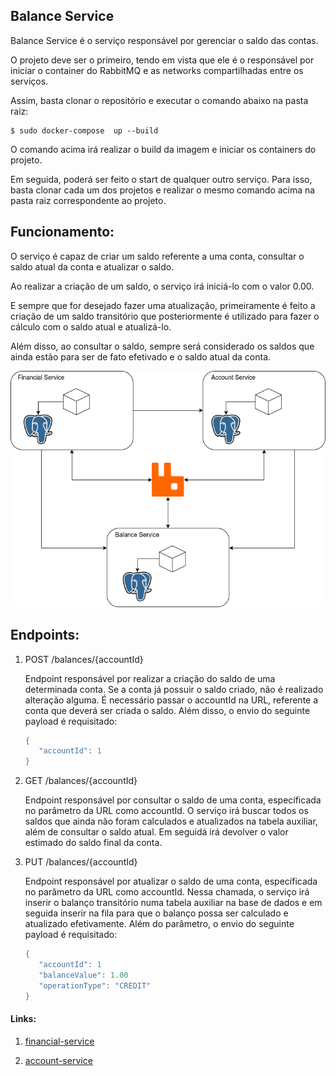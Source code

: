## Balance Service

Balance Service é o serviço responsável por gerenciar o saldo das contas.

O projeto deve ser o primeiro, tendo em vista que ele é o responsável por iniciar o container do RabbitMQ e as networks compartilhadas entre os serviços.

Assim, basta clonar o repositório e executar o comando abaixo na pasta raiz:

```text
$ sudo docker-compose  up --build
```

O comando acima irá realizar o build da imagem e iniciar os containers do projeto.  

Em seguida, poderá ser feito o start de qualquer outro serviço. Para isso, basta clonar cada um dos projetos e realizar o mesmo comando acima na pasta raiz correspondente ao projeto.

## Funcionamento:

O serviço é capaz de criar um saldo referente a uma conta, consultar o saldo atual da conta e atualizar o saldo.

Ao realizar a criação de um saldo, o serviço irá iniciá-lo com o valor 0.00. 

E sempre que for desejado fazer uma atualização, primeiramente é feito a criação de um saldo transitório que posteriormente é utilizado para fazer o cálculo com o saldo atual e atualizá-lo.

Além disso, ao consultar o saldo, sempre será considerado os saldos que ainda estão para ser de fato efetivado e o saldo atual da conta.

![](./imgs/wallet.drawio.png)

## Endpoints:

1. POST /balances/{accountId}

   Endpoint responsável por realizar a criação do saldo de uma determinada conta. Se a conta já possuir o saldo criado, não é realizado alteração alguma. É necessário passar o accountId na URL, referente a conta que deverá ser criada o saldo. Além disso, o envio do seguinte payload é requisitado:
   
   
   ```java
   {
      "accountId": 1
   }
   ```
   
2. GET /balances/{accountId}

   Endpoint responsável por consultar o saldo de uma conta, específicada no parâmetro da URL como accountId. O serviço irá buscar todos os saldos que ainda não foram calculados e atualizados na tabela auxiliar, além de consultar o saldo atual. Em seguidá irá devolver o valor estimado do saldo final da conta.
    
   
3. PUT /balances/{accountId}

    Endpoint responsável por atualizar o saldo de uma conta, específicada no parâmetro da URL como accountId. Nessa chamada, o serviço irá inserir o balanço transitório numa tabela auxiliar na base de dados e em seguida inserir na fila para que o balanço possa ser calculado e atualizado efetivamente. Além do parâmetro, o envio do seguinte payload é requisitado:
   

   ```java
   {
      "accountId": 1   
      "balanceValue": 1.00
      "operationType": "CREDIT"
   }
   ```   

#### Links:

1. [financial-service](https://github.com/Felipecan/financial-service.git)

2. [account-service](https://github.com/Felipecan/account-service.git)
